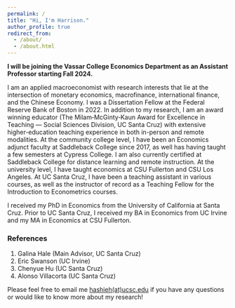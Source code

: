 ```yaml
---
permalink: /
title: "Hi, I'm Harrison."
author_profile: true
redirect_from: 
  - /about/
  - /about.html
---
```


**I will be joining the Vassar College Economics Department as an Assistant Professor starting Fall 2024.**

I am an applied macroeconomist with research interests that lie at the intersection of monetary economics, macrofinance, international finance, and the Chinese Economy. I was a Dissertation Fellow at the Federal Reserve Bank of Boston in 2022. In addition to my research, I am an award winning educator (The Milam‑McGinty‑Kaun Award for Excellence in Teaching — Social Sciences Division, UC Santa Cruz) with extensive higher-education teaching experience in both in-person and remote modalities. At the community college level, I have been an Economics adjunct faculty at Saddleback College since 2017, as well has having taught a few semesters at Cypress College. I am also currently certified at Saddleback College for distance learning and remote instruction. At the university level, I have taught economics at CSU Fullerton and CSU Los Angeles. At UC Santa Cruz, I have been a teaching assistant in various courses, as well as the instructor of record as a Teaching Fellow for the Introduction to Econometrics courses. 

I received my PhD in Economics from the University of California at Santa Cruz.  Prior to UC Santa Cruz, I received my BA in Economics from UC Irvine and my MA in Economics at CSU Fullerton.

### References
1. Galina Hale (Main Advisor, UC Santa Cruz)
2. Eric Swanson (UC Irvine)
3. Chenyue Hu (UC Santa Cruz)
4. Alonso Villacorta (UC Santa Cruz)

Please feel free to email me [hashieh(at)ucsc.edu](mailto:hashieh@ucsc.edu) if you have any questions or would like to know more about my research! 


